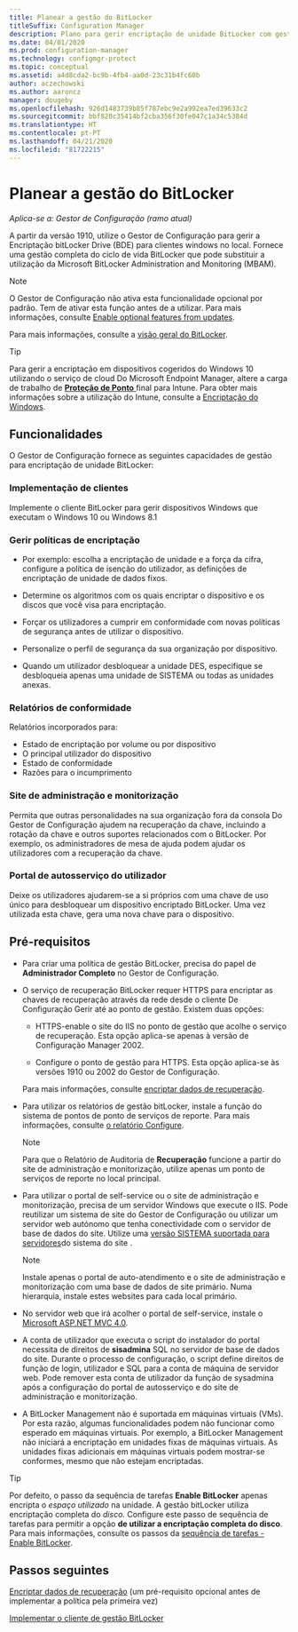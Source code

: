 ```yaml
---
title: Planear a gestão do BitLocker
titleSuffix: Configuration Manager
description: Plano para gerir encriptação de unidade BitLocker com gestor de configuração
ms.date: 04/01/2020
ms.prod: configuration-manager
ms.technology: configmgr-protect
ms.topic: conceptual
ms.assetid: a4d8cda2-bc9b-4fb4-aa0d-23c31b4fc60b
author: aczechowski
ms.author: aaroncz
manager: dougeby
ms.openlocfilehash: 926d1483739b85f787ebc9e2a992ea7ed39633c2
ms.sourcegitcommit: bbf820c35414bf2cba356f30fe047c1a34c5384d
ms.translationtype: HT
ms.contentlocale: pt-PT
ms.lasthandoff: 04/21/2020
ms.locfileid: "81722215"
---
```

# <a name="plan-for-bitlocker-management"></a>Planear a gestão do BitLocker

*Aplica-se a: Gestor de Configuração (ramo atual)*

<!-- 3601034 -->

A partir da versão 1910, utilize o Gestor de Configuração para gerir a Encriptação bitLocker Drive (BDE) para clientes windows no local. Fornece uma gestão completa do ciclo de vida BitLocker que pode substituir a utilização da Microsoft BitLocker Administration and Monitoring (MBAM).

> [!Note]  
> O Gestor de Configuração não ativa esta funcionalidade opcional por padrão. Tem de ativar esta função antes de a utilizar. Para mais informações, consulte [Enable optional features from updates](../../core/servers/manage/install-in-console-updates.md#bkmk_options).  

Para mais informações, consulte a [visão geral do BitLocker](https://docs.microsoft.com/windows/security/information-protection/bitlocker/bitlocker-overview).

> [!TIP]
> Para gerir a encriptação em dispositivos cogeridos do Windows 10 utilizando o serviço de cloud Do Microsoft Endpoint Manager, altere a carga de trabalho de [ **Proteção de Ponto** ](../../comanage/workloads.md#endpoint-protection) final para Intune. Para obter mais informações sobre a utilização do Intune, consulte a [Encriptação do Windows](/intune/protect/endpoint-protection-windows-10#windows-encryption).

## <a name="features"></a>Funcionalidades

O Gestor de Configuração fornece as seguintes capacidades de gestão para encriptação de unidade BitLocker:

### <a name="client-deployment"></a>Implementação de clientes

Implemente o cliente BitLocker para gerir dispositivos Windows que executam o Windows 10 ou Windows 8.1

### <a name="manage-encryption-policies"></a>Gerir políticas de encriptação

- Por exemplo: escolha a encriptação de unidade e a força da cifra, configure a política de isenção do utilizador, as definições de encriptação de unidade de dados fixos.

- Determine os algoritmos com os quais encriptar o dispositivo e os discos que você visa para encriptação.

- Forçar os utilizadores a cumprir em conformidade com novas políticas de segurança antes de utilizar o dispositivo.

- Personalize o perfil de segurança da sua organização por dispositivo.

- Quando um utilizador desbloquear a unidade DES, especifique se desbloqueia apenas uma unidade de SISTEMA ou todas as unidades anexas.

### <a name="compliance-reports"></a>Relatórios de conformidade

Relatórios incorporados para:

- Estado de encriptação por volume ou por dispositivo
- O principal utilizador do dispositivo
- Estado de conformidade
- Razões para o incumprimento

### <a name="administration-and-monitoring-website"></a>Site de administração e monitorização

Permita que outras personalidades na sua organização fora da consola Do Gestor de Configuração ajudem na recuperação da chave, incluindo a rotação da chave e outros suportes relacionados com o BitLocker. Por exemplo, os administradores de mesa de ajuda podem ajudar os utilizadores com a recuperação da chave.

### <a name="user-self-service-portal"></a>Portal de autosserviço do utilizador

Deixe os utilizadores ajudarem-se a si próprios com uma chave de uso único para desbloquear um dispositivo encriptado BitLocker. Uma vez utilizada esta chave, gera uma nova chave para o dispositivo.

## <a name="prerequisites"></a>Pré-requisitos

- Para criar uma política de gestão BitLocker, precisa do papel de **Administrador Completo** no Gestor de Configuração.

- O serviço de recuperação BitLocker requer HTTPS para encriptar as chaves de recuperação através da rede desde o cliente De Configuração Gerir até ao ponto de gestão. Existem duas opções:

  - HTTPS-enable o site do IIS no ponto de gestão que acolhe o serviço de recuperação. Esta opção aplica-se apenas à versão de Configuração Manager 2002.<!-- 5925660 -->

  - Configure o ponto de gestão para HTTPS. Esta opção aplica-se às versões 1910 ou 2002 do Gestor de Configuração.

  Para mais informações, consulte [encriptar dados de recuperação](../deploy-use/bitlocker/encrypt-recovery-data.md).

- Para utilizar os relatórios de gestão bitLocker, instale a função do sistema de pontos de ponto de serviços de reporte. Para mais informações, consulte [o relatório Configure](../../core/servers/manage/configuring-reporting.md).

    > [!NOTE]
    > Para que o Relatório de Auditoria de **Recuperação** funcione a partir do site de administração e monitorização, utilize apenas um ponto de serviços de reporte no local principal.

- Para utilizar o portal de self-service ou o site de administração e monitorização, precisa de um servidor Windows que execute o IIS. Pode reutilizar um sistema de site do Gestor de Configuração ou utilizar um servidor web autónomo que tenha conectividade com o servidor de base de dados do site. Utilize uma [versão SISTEMA suportada para servidores](../../core/plan-design/configs/supported-operating-systems-for-site-system-servers.md)do sistema do site .

    > [!NOTE]
    > Instale apenas o portal de auto-atendimento e o site de administração e monitorização com uma base de dados de site primário. Numa hierarquia, instale estes websites para cada local primário.

- No servidor web que irá acolher o portal de self-service, instale o [Microsoft ASP.NET MVC 4.0](https://docs.microsoft.com/aspnet/mvc/mvc4).

- A conta de utilizador que executa o script do instalador do portal necessita de direitos de **sisadmina** SQL no servidor de base de dados do site. Durante o processo de configuração, o script define direitos de função de login, utilizador e SQL para a conta de máquina de servidor web. Pode remover esta conta de utilizador da função de sysadmina após a configuração do portal de autosserviço e do site de administração e monitorização.

- A BitLocker Management não é suportada em máquinas virtuais (VMs). Por esta razão, algumas funcionalidades podem não funcionar como esperado em máquinas virtuais. Por exemplo, a BitLocker Management não iniciará a encriptação em unidades fixas de máquinas virtuais. As unidades fixas adicionais em máquinas virtuais podem mostrar-se conformes, mesmo que não estejam encriptadas.

> [!TIP]
> Por defeito, o passo da sequência de tarefas **Enable BitLocker** apenas encripta o *espaço utilizado* na unidade. A gestão bitLocker utiliza encriptação completa do *disco.* Configure este passo de sequência de tarefas para permitir a opção **de utilizar a encriptação completa do disco**. Para mais informações, consulte os passos da [sequência de tarefas - Enable BitLocker](../../osd/understand/task-sequence-steps.md#BKMK_EnableBitLocker).

## <a name="next-steps"></a>Passos seguintes

[Encriptar dados de recuperação](../deploy-use/bitlocker/encrypt-recovery-data.md) (um pré-requisito opcional antes de implementar a política pela primeira vez)

[Implementar o cliente de gestão BitLocker](../deploy-use/bitlocker/deploy-management-agent.md)
